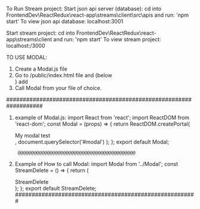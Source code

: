 To Run Stream project:
Start json api server (database): cd into FrontendDev\ReactRedux\react-app\streams\client\src\apis and run: 'npm start'
To view json api database: localhost:3001

Start stream project: cd into FrontendDev\ReactRedux\react-app\streams\client and run: 'npm start'
To view stream project: localhost:/3000

TO USE MODAL:
1. Create a Modal.js file
2. Go to /public/index.html file and (below <div id="root"></div>) add <div id="modal"></div>
3. Call Modal from your file of choice.

###################################################################
1. example of Modal.js:
import React from 'react';
import ReactDOM from 'react-dom';
const Modal = (props) => {
    return ReactDOM.createPortal(
        <div className="ui dimmer modals visible active">
            <div className="ui standard modal visible active">
                My modal test
            </div>
        </div>,
        document.querySelector('#modal')
    );
};
export default Modal;

        @@@@@@@@@@@@@@@@@@@@@@@@@@@@@@@@@@@@@@@@@@@@

3. Example of How to call Modal:
import Modal from '../Modal';
const StreamDelete = () => {
    return (
        <div>
             StreamDelete
             <Modal />
        </div>
    );
};
export default StreamDelete;
#######################################################